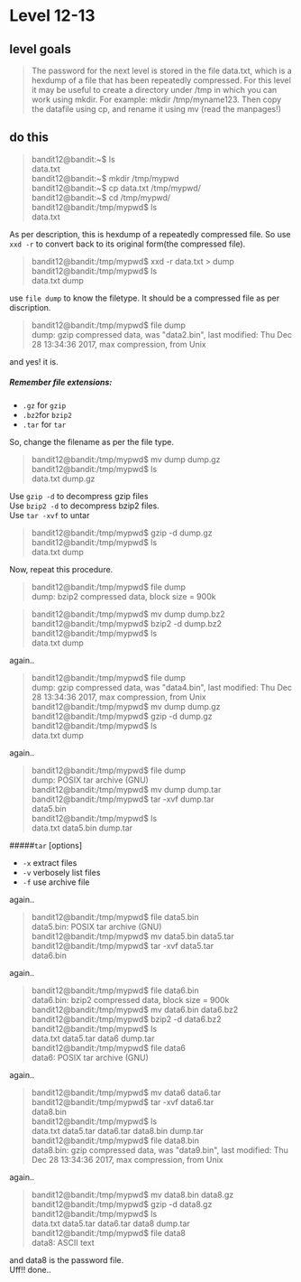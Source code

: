 # Level 12-13


## level goals

> The password for the next level is stored in the file data.txt, which is a hexdump of a file that has been repeatedly compressed. For this level it may be useful to create a directory under /tmp in which you can work using mkdir. For example: mkdir /tmp/myname123. Then copy the datafile using cp, and rename it using mv (read the manpages!)


## do this
> bandit12@bandit:~$ ls  
data.txt  
bandit12@bandit:~$ mkdir /tmp/mypwd  
bandit12@bandit:~$ cp data.txt /tmp/mypwd/  
bandit12@bandit:~$ cd /tmp/mypwd/  
bandit12@bandit:/tmp/mypwd$ ls   
data.txt  


As per description, this is hexdump of a repeatedly compressed file. So use `xxd -r` to convert back to its original form(the compressed file).

> bandit12@bandit:/tmp/mypwd$ xxd -r data.txt > dump  
bandit12@bandit:/tmp/mypwd$ ls   
data.txt  dump   

use `file dump` to know the filetype. It should be a compressed file as per discription.  
> bandit12@bandit:/tmp/mypwd$ file dump   
dump: gzip compressed data, was "data2.bin", last modified: Thu Dec 28 13:34:36 2017, max compression, from Unix   

and yes! it is.
  
##### Remember file extensions:

* `.gz` for `gzip`  
* `.bz2`for `bzip2`  
* `.tar` for `tar`  

So, change the filename as per the file type.
  
> bandit12@bandit:/tmp/mypwd$ mv dump dump.gz  
bandit12@bandit:/tmp/mypwd$ ls   
data.txt  dump.gz    

Use `gzip -d` to decompress gzip files  
Use `bzip2 -d` to decompress bzip2 files.  
Use `tar -xvf` to untar  
> bandit12@bandit:/tmp/mypwd$ gzip -d dump.gz     
bandit12@bandit:/tmp/mypwd$ ls    
data.txt  dump      

Now, repeat this procedure.  

> bandit12@bandit:/tmp/mypwd$ file dump  
dump: bzip2 compressed data, block size = 900k  
  
> bandit12@bandit:/tmp/mypwd$ mv dump dump.bz2
bandit12@bandit:/tmp/mypwd$ bzip2 -d dump.bz2  
bandit12@bandit:/tmp/mypwd$ ls  
data.txt  dump

again..  

>bandit12@bandit:/tmp/mypwd$ file dump  
dump: gzip compressed data, was "data4.bin", last modified: Thu Dec 28 13:34:36 2017, max compression, from Unix  
bandit12@bandit:/tmp/mypwd$ mv dump dump.gz  
bandit12@bandit:/tmp/mypwd$ gzip -d  dump.gz    
bandit12@bandit:/tmp/mypwd$ ls   
data.txt  dump  

again..

> bandit12@bandit:/tmp/mypwd$ file dump   
dump: POSIX tar archive (GNU)  
bandit12@bandit:/tmp/mypwd$ mv dump dump.tar  
bandit12@bandit:/tmp/mypwd$ tar -xvf dump.tar   
data5.bin  
bandit12@bandit:/tmp/mypwd$ ls  
data.txt  data5.bin  dump.tar

#####`tar`  [options]  
* `-x` extract files
* `-v` verbosely list files
* `-f` use archive file 

         
again..

> bandit12@bandit:/tmp/mypwd$ file data5.bin  
data5.bin: POSIX tar archive (GNU)  
bandit12@bandit:/tmp/mypwd$ mv data5.bin   data5.tar  
bandit12@bandit:/tmp/mypwd$ tar -xvf data5.tar  
data6.bin  

again..

> bandit12@bandit:/tmp/mypwd$ file data6.bin  
data6.bin: bzip2 compressed data, block size = 900k  
bandit12@bandit:/tmp/mypwd$ mv data6.bin data6.bz2  
bandit12@bandit:/tmp/mypwd$ bzip2 -d data6.bz2  
bandit12@bandit:/tmp/mypwd$ ls  
data.txt  data5.tar  data6  dump.tar  
bandit12@bandit:/tmp/mypwd$ file data6  
data6: POSIX tar archive (GNU)

again..

> bandit12@bandit:/tmp/mypwd$ mv data6 data6.tar  
bandit12@bandit:/tmp/mypwd$ tar -xvf data6.tar  
data8.bin  
bandit12@bandit:/tmp/mypwd$ ls  
data.txt  data5.tar  data6.tar  data8.bin    dump.tar  
bandit12@bandit:/tmp/mypwd$ file data8.bin  
data8.bin: gzip compressed data, was "data9.bin", last modified: Thu Dec 28 13:34:36 2017, max compression, from Unix  

again..

> bandit12@bandit:/tmp/mypwd$ mv data8.bin   data8.gz  
bandit12@bandit:/tmp/mypwd$ gzip -d data8.gz  
bandit12@bandit:/tmp/mypwd$ ls  
data.txt  data5.tar  data6.tar  data8  dump.tar  
bandit12@bandit:/tmp/mypwd$ file data8  
data8: ASCII text   

and data8 is the password file.  
Uff!! done..

